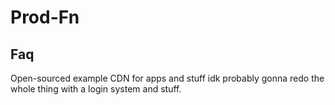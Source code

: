 # Prod-Fn
## Faq
Open-sourced example CDN for apps and stuff idk probably gonna redo the whole thing with a login system and stuff.
